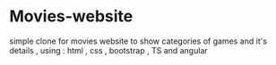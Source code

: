 # Movies-website
simple clone for movies website to show categories of games and it's details , using : html , css , bootstrap , TS and angular
